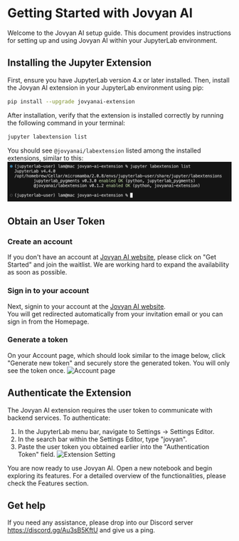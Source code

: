 # Getting Started with Jovyan AI

Welcome to the Jovyan AI setup guide. This document provides instructions for setting up and using Jovyan AI within your JupyterLab environment.

## Installing the Jupyter Extension

First, ensure you have JupyterLab version 4.x or later installed. Then, install the Jovyan AI extension in your JupyterLab environment using pip:

```bash
pip install --upgrade jovyanai-extension
```

After installation, verify that the extension is installed correctly by running the following command in your terminal:
```bash
jupyter labextension list
```

You should see `@jovyanai/labextension` listed among the installed extensions, similar to this:
![Check extension installed](assets/screenshot_check_extensions.png)


## Obtain an User Token
### Create an account
If you don't have an account at [Jovyan AI website](https://jovyan-ai.com/), please click on "Get Started" and join the waitlist. We are working hard to expand the availability as soon as possible.

### Sign in to your account
Next, signin to your account at the [Jovyan AI website](https://jovyan-ai.com/account).  
You will get redirected automatically from your invitation email or you can sign in from the Homepage.

### Generate a token
On your Account page, which should look similar to the image below, click "Generate new token" and securely store the generated token. You will only see the token once.
![Account page](/assets/screenshot_account_page.png)

## Authenticate the Extension
The Jovyan AI extension requires the user token to communicate with backend services. To authenticate:
1.  In the JupyterLab menu bar, navigate to Settings -> Settings Editor.
2.  In the search bar within the Settings Editor, type "jovyan".
3.  Paste the user token you obtained earlier into the "Authentication Token" field.
![Extension Setting](/assets/screenshot_settings.png)


You are now ready to use Jovyan AI. Open a new notebook and begin exploring its features. For a detailed overview of the functionalities, please check the Features section.


## Get help
If you need any assistance, please drop into our Discord server https://discord.gg/Au3sB5KftU and give us a ping.

